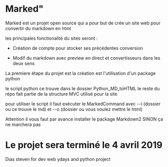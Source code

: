 # Marked" 


Marked est un projet open source qui a pour but de crée un site web pour convertir du markdown en html 

les principales fonctionalité du sites seront : 

- Création de compte pour stocker ses précédentes conversion

- Modif du markdown avec preview en direct et convertisseurs dans les deux sens 


La premiere étape du projet est la création est l'utilisation d'un package python 

le script python ce trouve dans le dossier Python_MD_toHTML le reste du répo fait partie de la structure MVC utilisé pour la site 

pour utiliser le script il faut exécuter le MarkedCommand avec --i (dossier ou ce trouve le md) et --o (dossier ou vous voulez mettre le html)

Attention il vous faut par avance installer le package Markdown2 SINON ça ne marchera pas 
# Le projet sera terminé le 4 avril 2019 

Dias steven for dev web ydays and python project